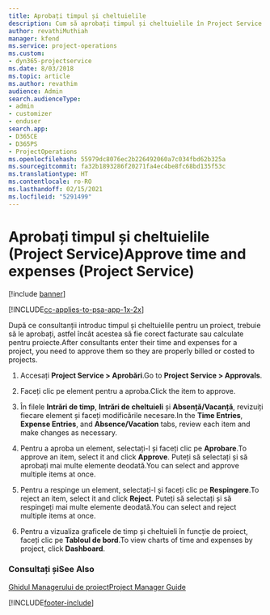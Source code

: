 ```yaml
---
title: Aprobați timpul și cheltuielile
description: Cum să aprobați timpul și cheltuielile în Project Service
author: revathiMuthiah
manager: kfend
ms.service: project-operations
ms.custom:
- dyn365-projectservice
ms.date: 8/03/2018
ms.topic: article
ms.author: revathim
audience: Admin
search.audienceType:
- admin
- customizer
- enduser
search.app:
- D365CE
- D365PS
- ProjectOperations
ms.openlocfilehash: 55979dc8076ec2b226492060a7c034fbd62b325a
ms.sourcegitcommit: fa32b1893286f20271fa4ec4be8fc68bd135f53c
ms.translationtype: HT
ms.contentlocale: ro-RO
ms.lasthandoff: 02/15/2021
ms.locfileid: "5291499"
---
```

# <a name="approve-time-and-expenses-project-service"></a><span data-ttu-id="be8e4-103">Aprobați timpul și cheltuielile (Project Service)</span><span class="sxs-lookup"><span data-stu-id="be8e4-103">Approve time and expenses (Project Service)</span></span>

[!include [banner](../includes/psa-now-project-operations.md)]

[!INCLUDE[cc-applies-to-psa-app-1x-2x](../includes/cc-applies-to-psa-app-1x-2x.md)]

<span data-ttu-id="be8e4-104">După ce consultanții introduc timpul și cheltuielile pentru un proiect, trebuie să le aprobați, astfel încât acestea să fie corect facturate sau calculate pentru proiecte.</span><span class="sxs-lookup"><span data-stu-id="be8e4-104">After consultants enter their time and expenses for a project, you need to approve them so they are properly billed or costed to projects.</span></span>  
  
1.  <span data-ttu-id="be8e4-105">Accesați **Project Service > Aprobări**.</span><span class="sxs-lookup"><span data-stu-id="be8e4-105">Go to **Project Service > Approvals**.</span></span>  
  
2.  <span data-ttu-id="be8e4-106">Faceți clic pe element pentru a aproba.</span><span class="sxs-lookup"><span data-stu-id="be8e4-106">Click the item to approve.</span></span>  
  
3.  <span data-ttu-id="be8e4-107">În filele **Intrări de timp**, **Intrări de cheltuieli** și **Absență/Vacanță**, revizuiți fiecare element și faceți modificările necesare.</span><span class="sxs-lookup"><span data-stu-id="be8e4-107">In the **Time Entries**, **Expense Entries**, and **Absence/Vacation** tabs, review each item and make changes as necessary.</span></span>  
  
4.  <span data-ttu-id="be8e4-108">Pentru a aproba un element, selectați-l și faceți clic pe **Aprobare**.</span><span class="sxs-lookup"><span data-stu-id="be8e4-108">To approve an item, select it and click **Approve**.</span></span> <span data-ttu-id="be8e4-109">Puteți să selectați și să aprobați mai multe elemente deodată.</span><span class="sxs-lookup"><span data-stu-id="be8e4-109">You can select and approve multiple items at once.</span></span>  
  
5.  <span data-ttu-id="be8e4-110">Pentru a respinge un element, selectați-l și faceți clic pe **Respingere**.</span><span class="sxs-lookup"><span data-stu-id="be8e4-110">To reject an item, select it and click **Reject**.</span></span> <span data-ttu-id="be8e4-111">Puteți să selectați și să respingeți mai multe elemente deodată.</span><span class="sxs-lookup"><span data-stu-id="be8e4-111">You can select and reject multiple items at once.</span></span>  
  
6.  <span data-ttu-id="be8e4-112">Pentru a vizualiza graficele de timp și cheltuieli în funcție de proiect, faceți clic pe **Tabloul de bord**.</span><span class="sxs-lookup"><span data-stu-id="be8e4-112">To view charts of time and expenses by project, click **Dashboard**.</span></span>  
  
### <a name="see-also"></a><span data-ttu-id="be8e4-113">Consultați și</span><span class="sxs-lookup"><span data-stu-id="be8e4-113">See Also</span></span>  
 [<span data-ttu-id="be8e4-114">Ghidul Managerului de proiect</span><span class="sxs-lookup"><span data-stu-id="be8e4-114">Project Manager Guide</span></span>](../psa/project-manager-guide.md)


[!INCLUDE[footer-include](../includes/footer-banner.md)]